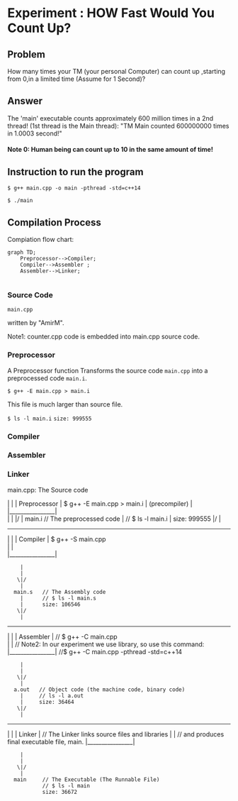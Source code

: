 # Experiment : HOW Fast Would You Count Up? 
## Problem
How many times your TM (your personal Computer) can 
count up ,starting from 0,in a limited time (Assume for 1 Second)?

## Answer
The 'main' executable counts approximately 600 million times
in a 2nd thread! (1st thread is the Main thread):
"TM Main counted 600000000 times in 1.0003 second!"
#### Note 0: Human being can count up to 10 in the same amount of time!    

## Instruction to run the program
`$ g++ main.cpp -o main -pthread -std=c++14`

`$ ./main`

  

## Compilation Process
Compiation flow chart:
```mermaid
graph TD;
    Preprocessor-->Compiler;
    Compiler-->Assembler ;
    Assembler-->Linker;
    
```
### Source Code
`main.cpp`


written by "AmirM".

 Note1: counter.cpp code is embedded into main.cpp source code. 

### Preprocessor
A Preprocessor function Transforms the source code `main.cpp` into a preprocessed code
`main.i`.

`$ g++ -E main.cpp > main.i`

This file is much larger than source file.

`$ ls -l main.i`
`size: 999555`




### Compiler


### Assembler


### Linker



   main.cpp: The Source code       
    
|                |
|  Preprocessor  |    $ g++ -E main.cpp > main.i 
|  (precompiler) |    
|________________|      
        |
        |
       \|/
        |
      main.i   // The preprocessed code
        |      // $ ls -l main.i
        |      size: 999555
       \|/
        |
__________________
|                |
|   Compiler     |    $ g++ -S main.cpp  
|                |  
|________________|

        |
        |
       \|/
        |
      main.s   // The Assembly code
        |      // $ ls -l main.s 
        |      size: 106546
       \|/
        |
__________________
|                |
|   Assembler    |   // $ g++ -C main.cpp  
|                |  // Note2: In our experiment we use <thread> library, so use this command:
|________________|  //$ g++ -C main.cpp -pthread -std=c++14

        |
        |
       \|/
        |
      a.out   // Object code (the machine code, binary code)
        |     // ls -l a.out
        |     size: 36464
       \|/
        |
__________________
|                |
|     Linker     |    // The Linker links source files and libraries
|                |    // and produces final executable file, main. 
|________________|

        |
        |
       \|/
        |
      main     // The Executable (The Runnable File)
               // $ ls -l main
               size: 36672 
